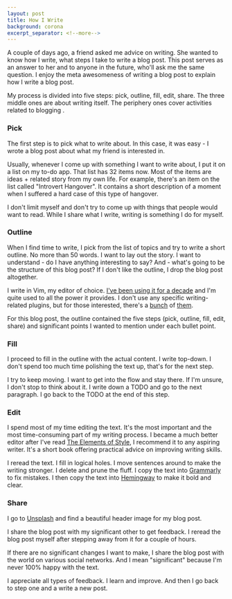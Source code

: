 ```yaml
---
layout: post
title: How I Write
background: corona
excerpt_separator: <!--more-->
---
```


A couple of days ago, a friend asked me advice on writing. She wanted to know how I write, what steps I take to write a blog post. This post serves as an answer to her and to anyone in the future, who'll ask me the same question. I enjoy the meta awesomeness of writing a blog post to explain how I write a blog post.

<!--more-->

My process is divided into five steps: pick, outline, fill, edit, share. The three middle ones are about writing itself. The periphery ones cover activities related to blogging .

### Pick

The first step is to pick what to write about. In this case, it was easy - I wrote a blog post about what my friend is interested in.

Usually, whenever I come up with something I want to write about, I put it on a list on my to-do app. That list has 32 items now. Most of the items are ideas + related story from my own life. For example, there's an item on the list called "Introvert Hangover". It contains a short description of a moment when I suffered a hard case of this type of hangover.

I don't limit myself and don't try to come up with things that people would want to read. While I share what I write, writing is something I do for myself.

### Outline

When I find time to write, I pick from the list of topics and try to write a short outline. No more than 50 words. I want to lay out the story. I want to understand - do I have anything interesting to say? And - what's going to be the structure of this blog post? If I don't like the outline, I drop the blog post altogether.

I write in Vim, my editor of choice. [I've been using it for a decade](https://github.com/mmozuras/vimfiles) and I'm quite used to all the power it provides. I don't use any specific writing-related plugins, but for those interested, there's a [bunch](https://opensource.com/article/17/2/vim-plugins-writers) of [them](https://github.com/reedes/vim-pencil).

For this blog post, the outline contained the five steps (pick, outline, fill, edit, share) and significant points I wanted to mention under each bullet point.

### Fill

I proceed to fill in the outline with the actual content. I write top-down. I don't spend too much time polishing the text up, that's for the next step.

I try to keep moving. I want to get into the flow and stay there. If I'm unsure, I don't stop to think about it. I write down a TODO and go to the next paragraph. I go back to the TODO at the end of this step.

### Edit

I spend most of my time editing the text. It's the most important and the most time-consuming part of my writing process. I became a much better editor after I've read [The Elements of Style](https://www.goodreads.com/book/show/33514.The_Elements_of_Style), I recommend it to any aspiring writer. It's a short book offering practical advice on improving writing skills.

I reread the text. I fill in logical holes. I move sentences around to make the writing stronger. I delete and prune the fluff. I copy the text into [Grammarly](https://www.grammarly.com) to fix mistakes. I then copy the text into [Hemingway](http://www.hemingwayapp.com) to make it bold and clear.

### Share

I go to [Unsplash](https://unsplash.com) and find a beautiful header image for my blog post.

I share the blog post with my significant other to get feedback. I reread the blog post myself after stepping away from it for a couple of hours.

If there are no significant changes I want to make, I share the blog post with the world on various social networks. And I mean "significant" because I'm never 100% happy with the text.

I appreciate all types of feedback. I learn and improve. And then I go back to step one and a write a new post.
